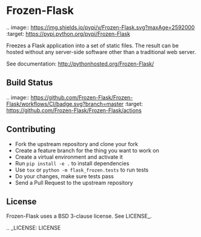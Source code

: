 Frozen-Flask
============

.. image:: https://img.shields.io/pypi/v/Frozen-Flask.svg?maxAge=2592000
   :target: https://pypi.python.org/pypi/Frozen-Flask

Freezes a Flask application into a set of static files. The result can be hosted
without any server-side software other than a traditional web server.

See documentation: http://pythonhosted.org/Frozen-Flask/

Build Status
------------

.. image:: https://github.com/Frozen-Flask/Frozen-Flask/workflows/CI/badge.svg?branch=master
   :target: https://github.com/Frozen-Flask/Frozen-Flask/actions

Contributing
------------

* Fork the upstream repository and clone your fork
* Create a feature branch for the thing you want to work on
* Create a virtual environment and activate it
* Run ``pip install -e .`` to install dependencies
* Use ``tox`` or ``python -m flask_frozen.tests`` to run tests
* Do your changes, make sure tests pass
* Send a Pull Request to the upstream repository

License
-------

Frozen-Flask uses a BSD 3-clause license. See LICENSE_.

.. _LICENSE: LICENSE
